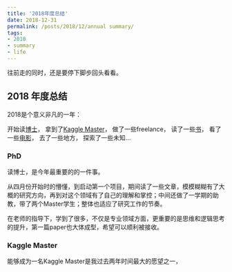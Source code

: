 ```yaml
---
title: '2018年度总结'
date: 2018-12-31
permalink: /posts/2018/12/annual summary/
tags:
- 2018
- summary
- life
---
```


往前走的同时，还是要停下脚步回头看看。

## 2018 年度总结
2018是个意义非凡的一年：

开始读[博士](http://satoss.uni.lu/members/zhiqiang/)，
拿到了[Kaggle Master](https://www.kaggle.com/zhiqiangzhong)，
做了一些freelance，
读了一些[书](https://zhiqiangzhongddu.github.io/posts/2018/10/Reading-List%202018/)，
看了一些[电影](https://zhiqiangzhongddu.github.io/posts/2018/10/blog-post-2/)，
去了一些地方，
探索了一些未知...

### PhD 
读博士，是今年最重要的的一件事。

从四月份开始时的懵懂，到启动第一个项目，期间读了一些文章，模模糊糊有了大概的研究方向，再到对这个领域有了自己的理解和掌控；中间还做了一学期的助教，带了两个Master学生；整体也适应了研究工作的节奏。

在老师的指导下，学到了很多，不仅是专业领域方面，更重要的是思维和逻辑思考的提升，第一篇paper也大体成型，希望可以顺利被接收。

### Kaggle Master
能够成为一名Kaggle Master是我过去两年时间最大的愿望之一，
